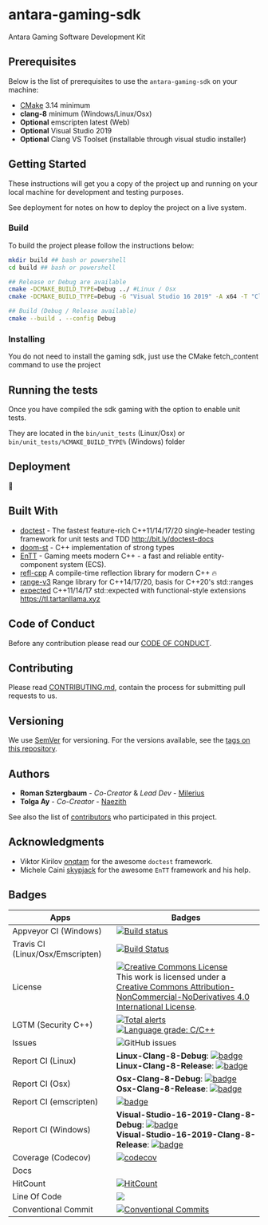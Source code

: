 # antara-gaming-sdk
Antara Gaming Software Development Kit

## Prerequisites

Below is the list of prerequisites to use the `antara-gaming-sdk` on your machine:

-   [CMake](https://cmake.org/download/) 3.14 minimum
-   **clang-8** minimum (Windows/Linux/Osx) 
-   **Optional** emscripten latest (Web)
-   **Optional** Visual Studio 2019
-   **Optional** Clang VS Toolset (installable through visual studio installer)

## Getting Started

These instructions will get you a copy of the project up and running on your local machine for development and testing purposes. 

See deployment for notes on how to deploy the project on a live system.

### Build

To build the project please follow the instructions below:

```bash
mkdir build ## bash or powershell
cd build ## bash or powershell

## Release or Debug are available
cmake -DCMAKE_BUILD_TYPE=Debug ../ #Linux / Osx
cmake -DCMAKE_BUILD_TYPE=Debug -G "Visual Studio 16 2019" -A x64 -T "ClangCl" -DCMAKE_CXX_COMPILER="C:/Program Files/LLVM/bin/clang-cl.exe" ../ #Windows

## Build (Debug / Release available)
cmake --build . --config Debug
```

### Installing

You do not need to install the gaming sdk, just use the CMake fetch_content command to use the project

## Running the tests

Once you have compiled the sdk gaming with the option to enable unit tests.

They are located in the `bin/unit_tests` (Linux/Osx) or `bin/unit_tests/%CMAKE_BUILD_TYPE%` (Windows) folder

## Deployment

:construction:

## Built With

-   [doctest](https://github.com/onqtam/doctest) - The fastest feature-rich C++11/14/17/20 single-header testing framework for unit tests and TDD http://bit.ly/doctest-docs
-   [doom-st](https://github.com/doom/strong_type) - C++ implementation of strong types
-   [EnTT](https://github.com/skypjack/entt) - Gaming meets modern C++ - a fast and reliable entity-component system (ECS).
-   [refl-cpp](https://github.com/veselink1/refl-cpp) A compile-time reflection library for modern C++ 🔥
-   [range-v3](https://github.com/ericniebler/range-v3) Range library for C++14/17/20, basis for C++20's std::ranges
-   [expected](https://github.com/TartanLlama/expected) C++11/14/17 std::expected with functional-style extensions https://tl.tartanllama.xyz

## Code of Conduct

Before any contribution please read our [CODE OF CONDUCT](./CODE-OF-CONDUCT.md).

## Contributing

Please read [CONTRIBUTING.md](./CONTRIBUTING.md), contain the process for submitting pull requests to us.

## Versioning

We use [SemVer](http://semver.org/) for versioning. For the versions available, see the [tags on this repository](https://github.com/KomodoPlatform/antara-gaming-sdk/tags).

## Authors

-   **Roman Sztergbaum** - _Co-Creator_ & _Lead Dev_ - [Milerius](https://github.com/Milerius)
-   **Tolga Ay** - _Co-Creator_ - [Naezith](https://github.com/Naezith)

See also the list of [contributors](./CONTRIBUTORS.md) who participated in this project.

## Acknowledgments

-  Viktor Kirilov [onqtam](https://github.com/onqtam) for the awesome `doctest` framework.
-  Michele Caini  [skypjack](https://github.com/skypjack) for the awesome `EnTT` framework and his help.

## Badges

| Apps                             | Badges                                                                                                                                                                                                                                                                                                                                                                                                                                                                                                                                                                                                                                                 |
|----------------------------------|--------------------------------------------------------------------------------------------------------------------------------------------------------------------------------------------------------------------------------------------------------------------------------------------------------------------------------------------------------------------------------------------------------------------------------------------------------------------------------------------------------------------------------------------------------------------------------------------------------------------------------------------------------|
| Appveyor CI (Windows)            | [![Build status](https://ci.appveyor.com/api/projects/status/p10om45vai9353w5/branch/master?svg=true)](https://ci.appveyor.com/project/Milerius/antara-gaming-sdk/branch/master)                                                                                                                                                                                                                                                                                                                                                                                                                                                                       |
| Travis CI (Linux/Osx/Emscripten) | [![Build Status](https://travis-ci.com/KomodoPlatform/antara-gaming-sdk.svg?branch=master)](https://travis-ci.com/KomodoPlatform/antara-gaming-sdk)                                                                                                                                                                                                                                                                                                                                                                                                                                                                                                    |
| License                          |  <a rel="license" href="http://creativecommons.org/licenses/by-nc-nd/4.0/"><img alt="Creative Commons License" style="border-width:0" src="https://i.creativecommons.org/l/by-nc-nd/4.0/88x31.png" /></a><br />This work is licensed under a <a rel="license" href="http://creativecommons.org/licenses/by-nc-nd/4.0/">Creative Commons Attribution-NonCommercial-NoDerivatives 4.0 International License</a>.                                                                                                                                                                                                                                         |
| LGTM (Security C++)              | [![Total alerts](https://img.shields.io/lgtm/alerts/g/KomodoPlatform/antara-gaming-sdk.svg?logo=lgtm&logoWidth=18)](https://lgtm.com/projects/g/KomodoPlatform/antara-gaming-sdk/alerts/) <br> [![Language grade: C/C++](https://img.shields.io/lgtm/grade/cpp/g/KomodoPlatform/antara-gaming-sdk.svg?logo=lgtm&logoWidth=18)](https://lgtm.com/projects/g/KomodoPlatform/antara-gaming-sdk/context:cpp)                                                                                                                                                                                                                                               |
| Issues                           | ![GitHub issues](https://img.shields.io/github/issues/KomodoPlatform/antara-gaming-sdk)                                                                                                                                                                                                                                                                                                                                                                                                                                                                                                                                                                |
| Report CI (Linux)                | **Linux-Clang-8-Debug**: [![badge](https://report.ci/status/KomodoPlatform/antara-gaming-sdk/badge.svg?branch=master&build=%5Btravis-ci%20linux-clang-8-Debug%5D)](https://report.ci/status/KomodoPlatform/antara-gaming-sdk?branch=master&build=%5Btravis-ci%20linux-clang-8-Debug%5D) <br> **Linux-Clang-8-Release**: [![badge](https://report.ci/status/KomodoPlatform/antara-gaming-sdk/badge.svg?branch=master&build=%5Btravis-ci%20linux-clang-8-Release%5D)](https://report.ci/status/KomodoPlatform/antara-gaming-sdk?branch=master&build=%5Btravis-ci%20linux-clang-8-Release%5D)                                                             |
| Report CI (Osx)                  | **Osx-Clang-8-Debug**: [![badge](https://report.ci/status/KomodoPlatform/antara-gaming-sdk/badge.svg?branch=master&build=%5Btravis-ci%20osx-clang-8-Debug%5D)](https://report.ci/status/KomodoPlatform/antara-gaming-sdk?branch=master&build=%5Btravis-ci%20osx-clang-8-Debug%5D) <br> **Osx-Clang-8-Release**: [![badge](https://report.ci/status/KomodoPlatform/antara-gaming-sdk/badge.svg?branch=master&build=%5Btravis-ci%20osx-clang-8-Release%5D)](https://report.ci/status/KomodoPlatform/antara-gaming-sdk?branch=master&build=%5Btravis-ci%20osx-clang-8-Release%5D)                                                                         |
| Report CI (emscripten)           | [![badge](https://report.ci/status/KomodoPlatform/antara-gaming-sdk/badge.svg?branch=master&build=%5Btravis-ci%20linux-emcc-%5D)](https://report.ci/status/KomodoPlatform/antara-gaming-sdk?branch=master&build=%5Btravis-ci%20linux-emcc-%5D)                                                                                                                                                                                                                                                                                                                                                                                                         |
| Report CI (Windows)              | **Visual-Studio-16-2019-Clang-8-Debug**: [![badge](https://report.ci/status/KomodoPlatform/antara-gaming-sdk/badge.svg?branch=master&build=%5Bappveyor%20Visual-Studio-16-2019-Debug%5D)](https://report.ci/status/KomodoPlatform/antara-gaming-sdk?branch=master&build=%5Bappveyor%20Visual-Studio-16-2019-Debug%5D) <br> **Visual-Studio-16-2019-Clang-8-Release**: [![badge](https://report.ci/status/KomodoPlatform/antara-gaming-sdk/badge.svg?branch=master&build=%5Bappveyor%20Visual-Studio-16-2019-Release%5D)](https://report.ci/status/KomodoPlatform/antara-gaming-sdk?branch=master&build=%5Bappveyor%20Visual-Studio-16-2019-Release%5D) |
| Coverage (Codecov)               | [![codecov](https://codecov.io/gh/KomodoPlatform/antara-gaming-sdk/branch/master/graph/badge.svg)](https://codecov.io/gh/KomodoPlatform/antara-gaming-sdk)                                                                                                                                                                                                                                                                                                                                                                                                                                                                                             |
| Docs                             |                                                                                                                                                                                                                                                                                                                                                                                                                                                                                                                                                                                                                                                        |
| HitCount                         | [![HitCount](http://hits.dwyl.io/KomodoPlatform/antara-gaming-sdk.svg)](http://hits.dwyl.io/KomodoPlatform/antara-gaming-sdk)                                                                                                                                                                                                                                                                                                                                                                                                                                                                                                                          |
| Line Of Code                     | [![](https://tokei.rs/b1/github/KomodoPlatform/antara-gaming-sdk)](https://github.com/KomodoPlatform/antara-gaming-sdk)                                                                                                                                                                                                                                                                                                                                                                                                                                                                                                                                |
| Conventional Commit              | [![Conventional Commits](https://img.shields.io/badge/Conventional%20Commits-1.0.0-yellow.svg)](https://conventionalcommits.org)                                                                                                                                                                                                                                                                                                                                                                                                                                                                                                                       |